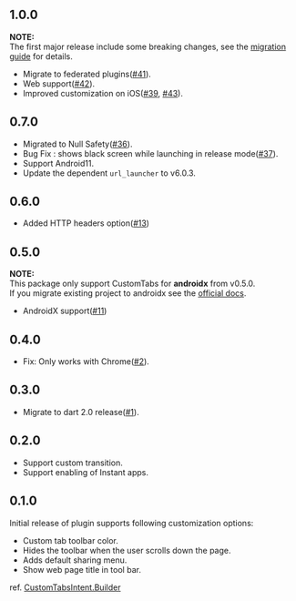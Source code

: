 ## 1.0.0

**NOTE:**  
The first major release include some breaking changes, see the [migration guide](doc/migration-guides.md#Migrate+%60flutter_custom_tabs%60+to+v1.0.0) for details.

- Migrate to federated plugins([#41](https://github.com/droibit/flutter_custom_tabs/pull/41)).
- Web support([#42](https://github.com/droibit/flutter_custom_tabs/pull/42)).
- Improved customization on iOS([#39](https://github.com/droibit/flutter_custom_tabs/pull/39), [#43](https://github.com/droibit/flutter_custom_tabs/pull/43)).

## 0.7.0

- Migrated to Null Safety([#36](https://github.com/droibit/flutter_custom_tabs/pull/36)).
- Bug Fix : shows black screen while launching in release mode([#37](https://github.com/droibit/flutter_custom_tabs/pull/36)).
- Support Android11.
- Update the dependent `url_launcher` to v6.0.3.

## 0.6.0

- Added HTTP headers option([#13](https://github.com/droibit/flutter_custom_tabs/pull/13))

## 0.5.0

**NOTE:**  
This package only support CustomTabs for **androidx** from v0.5.0.  
If you migrate existing project to androidx see the [official docs](https://developer.android.com/jetpack/androidx/migrate).

- AndroidX support([#11](https://github.com/droibit/flutter_custom_tabs/pull/11))

## 0.4.0

- Fix: Only works with Chrome([#2](https://github.com/droibit/flutter_custom_tabs/issues/2)).

## 0.3.0

- Migrate to dart 2.0 release([#1](https://github.com/droibit/flutter_custom_tabs/pull/1)).

## 0.2.0

- Support custom transition.
- Support enabling of Instant apps.

## 0.1.0

Initial release of plugin supports following customization options:

- Custom tab toolbar color.
- Hides the toolbar when the user scrolls down the page.
- Adds default sharing menu.
- Show web page title in tool bar.

ref. [CustomTabsIntent.Builder](https://developer.android.com/reference/android/support/customtabs/CustomTabsIntent.Builder.html)
